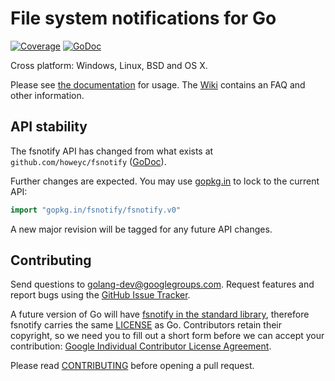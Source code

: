 # File system notifications for Go

[![Coverage](http://gocover.io/_badge/github.com/fsnotify/fsnotify)](http://gocover.io/github.com/fsnotify/fsnotify) [![GoDoc](https://godoc.org/github.com/fsnotify/fsnotify?status.png)](http://godoc.org/github.com/fsnotify/fsnotify)

Cross platform: Windows, Linux, BSD and OS X.

Please see [the documentation](http://godoc.org/github.com/fsnotify/fsnotify) for usage. The [Wiki](https://github.com/fsnotify/fsnotify/wiki) contains an FAQ and other information.

## API stability

The fsnotify API has changed from what exists at `github.com/howeyc/fsnotify` ([GoDoc](http://godoc.org/github.com/howeyc/fsnotify)).

Further changes are expected. You may use [gopkg.in](https://gopkg.in/fsnotify/fsnotify.v0) to lock to the current API: 

```go
import "gopkg.in/fsnotify/fsnotify.v0"
```

A new major revision will be tagged for any future API changes.

## Contributing

Send questions to [golang-dev@googlegroups.com](mailto:golang-dev@googlegroups.com). Request features and report bugs using the [GitHub Issue Tracker](https://github.com/fsnotify/fsnotify/issues).

A future version of Go will have [fsnotify in the standard library](https://code.google.com/p/go/issues/detail?id=4068), therefore fsnotify carries the same [LICENSE](https://github.com/fsnotify/fsnotify/blob/master/LICENSE) as Go. Contributors retain their copyright, so we need you to fill out a short form before we can accept your contribution: [Google Individual Contributor License Agreement](https://developers.google.com/open-source/cla/individual).

Please read [CONTRIBUTING](https://github.com/fsnotify/fsnotify/blob/master/CONTRIBUTING.md) before opening a pull request.

